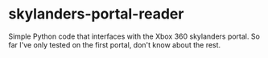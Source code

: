 # skylanders-portal-reader
Simple Python code that interfaces with the Xbox 360 skylanders portal. So far I've only tested on the first portal, don't know about the rest.

